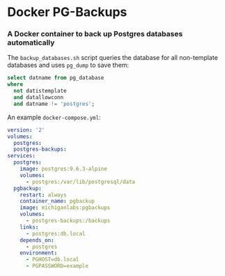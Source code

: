 # Docker PG-Backups
### A Docker container to back up Postgres databases automatically

The `backup_databases.sh` script queries the database for all non-template databases and uses `pg_dump` to save them:

```sql
select datname from pg_database 
where 
  not datistemplate 
  and datallowconn 
  and datname != 'postgres';
```

An example `docker-compose.yml`:

```yaml
version: '2'
volumes:
  postgres:
  postgres-backups:
services:
  postgres:
    image: postgres:9.6.3-alpine
    volumes:
      - postgres:/var/lib/postgresql/data
  pgbackup:
    restart: always
    container_name: pgbackup
    image: michiganlabs:pgbackups
    volumes:
      - postgres-backups:/backups
    links:
      - postgres:db.local
    depends_on:
      - postgres
    environment:
      - PGHOST=db.local
      - PGPASSWORD=example
```